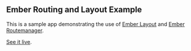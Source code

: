 ## Ember Routing and Layout Example

This is a sample app demonstrating the use of [Ember Layout](http://ghempton.github.com/ember-layout) and [Ember Routemanager](http://ghempton.github.com/ember-routemanager).

[See it live](http://ghempton.github.com/ember-layout-example).